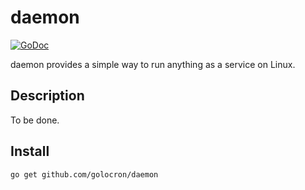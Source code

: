 # daemon

[![GoDoc](https://godoc.org/github.com/golocron/daemon?status.svg)](https://godoc.org/github.com/golocron/daemon)

daemon provides a simple way to run anything as a service on Linux.


## Description

To be done.


## Install

```bash
go get github.com/golocron/daemon
```
